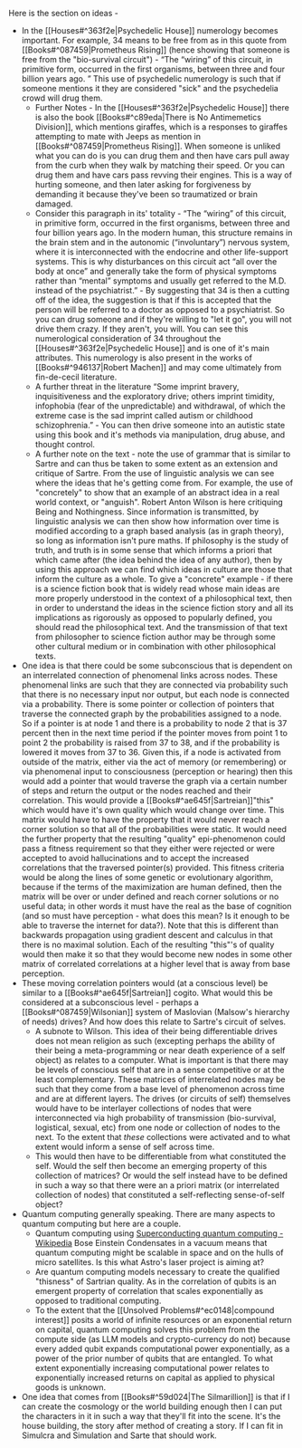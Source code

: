Here is the section on ideas - 

- In the [[Houses#^363f2e|Psychedelic House]] numerology becomes important. For example, 34 means to be free from as in this quote from [[Books#^087459|Prometheus Rising]] (hence showing that someone is free from the "bio-survival circuit") - “The “wiring” of this circuit, in primitive form, occurred in the first organisms, between three and four billion years ago. ” This use of psychedelic numerology is such that if someone mentions it they are considered "sick" and the psychedelia crowd will drug them.
	- Further Notes - In the  [[Houses#^363f2e|Psychedelic House]] there is also the book [[Books#^c89eda|There is No Antimemetics Division]], which mentions giraffes, which is a responses to giraffes attempting to mate with Jeeps as mention in [[Books#^087459|Prometheus Rising]]. When someone is unliked what you can do is you can drug them and then have cars pull away from the curb when they walk by matching their speed. Or you can drug them and have cars pass revving their engines. This is a way of hurting someone, and then later asking for forgiveness by demanding it because they've been so traumatized or brain damaged.
	- Consider this paragraph in its' totality - “The “wiring” of this circuit, in primitive form, occurred in the first organisms, between three and four billion years ago. In the modern human, this structure remains in the brain stem and in the autonomic (“involuntary”) nervous system, where it is interconnected with the endocrine and other life-support systems. This is why disturbances on this circuit act “all over the body at once” and generally take the form of physical symptoms rather than “mental” symptoms and usually get referred to the M.D. instead of the psychiatrist.” - By suggesting that 34 is then a cutting off of the idea, the suggestion is that if this is accepted that the person will be referred to a doctor as opposed to a psychiatrist. So you can drug someone and if they're willing to "let it go",  you will not drive them crazy. If they aren't, you will. You can see this numerological consideration of 34 throughout the [[Houses#^363f2e|Psychedelic House]] and is one of it's main attributes. This numerology is also present in the works of [[Books#^946137|Robert Machen]] and may come ultimately from fin-de-cecil literature. 
	- A further threat in the literature “Some imprint bravery, inquisitiveness and the exploratory drive; others imprint timidity, infophobia (fear of the unpredictable) and withdrawal, of which the extreme case is the sad imprint called autism or childhood schizophrenia.” - You can then drive someone into an autistic state using this book and it's methods via manipulation, drug abuse, and thought control.
	- A further note on the text - note the use of grammar that is similar to Sartre and can thus be taken to some extent as an extension and critique of Sartre. From the use of linguistic analysis we can see where the ideas that he's getting come from. For example, the use of "concretely" to show that an example of an abstract idea in a real world context, or "anguish". Robert Anton Wilson is here critiquing Being and Nothingness. Since information is transmitted, by linguistic analysis we can then show how information over time is modified according to a graph based analysis (as in graph theory), so long as information isn't pure maths. If philosophy is the study of truth, and truth is in some sense that which informs a priori that which came after (the idea behind the idea of any author), then by using this approach we can find which ideas in culture are those that inform the culture as a whole. To give a "concrete" example - if there is a science fiction book that is widely read whose main ideas are more properly understood in the context of a philosophical text, then in order to understand the ideas in the science fiction story and all its implications as rigorously as opposed to popularly defined, you should read the philosophical text. And the transmission of that text from philosopher to science fiction author may be through some other cultural medium or in combination with other philosophical texts.
- One idea is that there could be some subconscious that is dependent on an interrelated connection of phenomenal links across nodes. These phenomenal links are such that they are connected via probability such that there is no necessary input nor output, but each node is connected via a probability. There is some pointer or collection of pointers that traverse the connected graph by the probabilities assigned to a node. So if a pointer is at node 1 and there is a probability to node 2 that is 37 percent then in the next time period if the pointer moves from point 1 to point 2 the probability is raised from 37 to 38, and if the probability is lowered it moves from 37 to 36. Given this, if a node is activated from outside of the matrix, either via the act of memory (or remembering) or via phenomenal input to consciousness (perception or hearing) then this would add a pointer that would traverse the graph via a certain number of steps and return the output or the nodes reached and their correlation. This would provide a [[Books#^ae645f|Sartreian]]"this" which would have it's own quality which would change over time. This matrix would have to have the property that it would never reach a corner solution so that all of the probabilities were static. It would need the further property that the resulting "quality" epi-phenomenon could pass a fitness requirement so that they either were rejected or were accepted to avoid hallucinations and to accept the increased correlations that the traversed pointer(s) provided. This fitness criteria would be along the lines of some genetic or evolutionary algorithm, because if the terms of the maximization are human defined, then the matrix will be over or under defined and reach corner solutions or no useful data; in other words it must have the real as the base of cognition (and so must have perception - what does this mean? Is it enough to be able to traverse the internet for data?). Note that this is different than backwards propagation using gradient descent and calculus in that there is no maximal solution. Each of the resulting "this"'s of quality would then make it so that they would become new nodes in some other matrix of correlated correlations at a higher level that is away from base perception.
- These moving correlation pointers would (at a conscious level) be similar to a [[Books#^ae645f|Sartreian]] cogito. What would this be considered at a subconscious level - perhaps a [[Books#^087459|Wilsonian]] system of Maslovian (Malsow's hierarchy of needs) drives? And how does this relate to Sartre's circuit of selves.
	- A subnote to Wilson. This idea of their being differentiable drives does not mean religion as such (excepting perhaps the ability of their being a meta-programming or near death experience of a self object) as relates to a computer. What is important is that there may be levels of conscious self that are in a sense competitive or at the least complementary. These matrices of interrelated nodes may be such that they come from a base level of phenomenon across time and are at different layers. The drives (or circuits of self) themselves would have to be interlayer collections of nodes that were interconnected via high probability of transmission (bio-survival, logistical, sexual, etc) from one node or collection of nodes to the next. To the extent that *these* collections were activated and to what extent would inform a sense of self across time.
	- This would then have to be differentiable from what constituted the self. Would the self then become an emerging property of this collection of matrices? Or would the self instead have to be defined in such a way so that there were an a priori matrix (or interrelated collection of nodes) that constituted a self-reflecting sense-of-self object?
- Quantum computing generally speaking. There are many aspects to quantum computing but here are a couple. 
	- Quantum computing using [Superconducting quantum computing - Wikipedia](https://en.wikipedia.org/wiki/Superconducting_quantum_computing) Bose Einstein Condensates in a vacuum means that quantum computing might be scalable in space and on the hulls of micro satellites. Is this what Astro's laser project is aiming at?
	- Are quantum computing models necessary to create the qualified "thisness" of Sartrian quality. As in the correlation of qubits is an emergent property of correlation that scales exponentially as opposed to traditional computing.
	- To the extent that the [[Unsolved Problems#^ec0148|compound interest]] posits a world of infinite resources or an exponential return on capital, quantum computing solves this problem from the compute side (as LLM models and crypto-currency do not) because every added qubit expands computational power exponentially, as a power of the prior number of qubits that are entangled. To what extent exponentially increasing computational power relates to exponentially increased returns on capital as applied to physical goods is unknown. 
- One idea that comes from [[Books#^59d024|The Silmarillion]] is that if I can create the cosmology or the world building enough then I can put the characters in it in such a way that they'll fit into the scene. It's the house building, the story after method of creating a story. If I can fit in Simulcra and Simulation and Sarte that should work. 